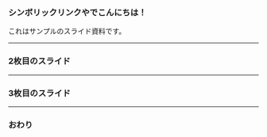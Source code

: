 ### シンボリックリンクやでこんにちは！


これはサンプルのスライド資料です。


---


### 2枚目のスライド


---


### 3枚目のスライド


---


### おわり

